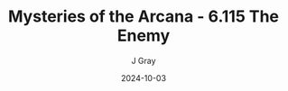 ---
title: 'Mysteries of the Arcana - 6.115 The Enemy'
alt: 'Mysteries of the Arcana'
date: '2024-10-03'
author: 'J Gray'
artist: 'Keira'
---